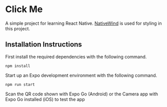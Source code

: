 # Click Me

A simple project for learning React Native. [NativeWind](https://www.nativewind.dev/) is used for styling in this project.

## Installation Instructions

First install the required dependencies with the following command.
```
npm install
```

Start up an Expo development environment with the following command.
```
npm run start
```

Scan the QR code shown with Expo Go (Android) or the Camera app with Expo Go installed (iOS) to test the app
